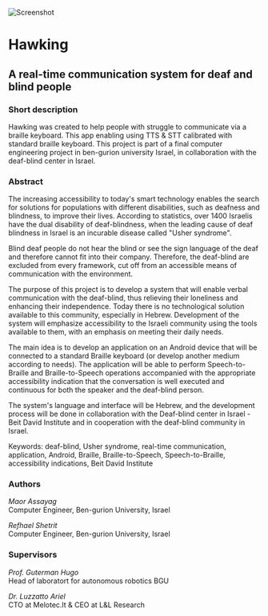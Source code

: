 ![Screenshot](screenshot.png)
# Hawking
## A real-time communication system for deaf and blind people

### Short description
Hawking was created to help people with struggle to communicate via a braille keyboard.
This app enabling using TTS & STT calibrated with standard braille keyboard.
This project is part of a final computer engineering project in ben-gurion university Israel,
in collaboration with the deaf-blind center in Israel.


### Abstract

The increasing accessibility to today's smart technology enables the search for solutions for populations with different disabilities, such as deafness and blindness, to improve their lives. According to statistics, over 1400 Israelis have the dual disability of deaf-blindness, when the leading cause of deaf blindness in Israel is an incurable disease called "Usher syndrome".

Blind deaf people do not hear the blind or see the sign language of the deaf and therefore cannot fit into their company. Therefore, the deaf-blind are excluded from every framework, cut off from an accessible means of communication with the environment.

The purpose of this project is to develop a system that will enable verbal communication with the deaf-blind, thus relieving their loneliness and enhancing their independence. Today there is no technological solution available to this community, especially in Hebrew. Development of the system will emphasize accessibility to the Israeli community using the tools available to them, with an emphasis on meeting their daily needs.

The main idea is to develop an application on an Android device that will be connected to a standard Braille keyboard (or develop another medium according to needs). The application will be able to perform Speech-to-Braille and Braille-to-Speech operations accompanied with the appropriate accessibility indication that the conversation is well executed and continuous for both the speaker and the deaf-blind person.

The system's language and interface will be Hebrew, and the development process will be done in collaboration with the Deaf-blind center in Israel - Beit David Institute and in cooperation with the deaf-blind community in Israel.

Keywords: deaf-blind, Usher syndrome, real-time communication, application, Android, Braille, Braille-to-Speech, Speech-to-Braille, accessibility indications, Beit David Institute

### Authors
*Maor Assayag*  
Computer Engineer, Ben-gurion University, Israel

*Refhael Shetrit*  
Computer Engineer, Ben-gurion University, Israel

### Supervisors
*Prof. Guterman Hugo*  
Head of laboratort for autonomous robotics BGU
 		       
*Dr. Luzzatto Ariel*  
CTO at Melotec.lt & CEO at L&L Research

